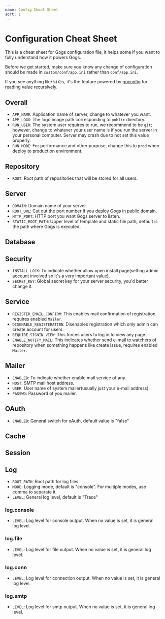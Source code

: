 ```yaml
---
name: Config Cheat Sheet
sort: 1
---
```


# Configuration Cheat Sheet

This is a cheat sheet for Gogs configuration file, it helps some if you want to fully understand how it powers Gogs.

Before we get started, make sure you know any change of configuration should be made in `custom/conf/app.ini` rather than `conf/app.ini`.

If you see anything like `%(X)s`, it's the feature powered by [goconfig](https://github.com/Unknwon/goconfig) for reading value recursively.

## Overall

- `APP_NAME`: Application name of server, change to whatever you want.
- `APP_LOGO`: The logo image path corresponding to `public` directory.
- `RUN_USER`: The system user requires to run, we recommend to be `git`; however, change to whatever your user name is if you run the server in your personal computer. Server may crash due to not set this value properly.
- `RUN_MODE`: For performance and other purpose, change this to `prod` when deploy to production environment.

## Repository

- `ROOT`: Root path of repositories that will be stored for all users.

## Server

- `DOMAIN`: Domain name of your server.
- `ROOT_URL`: Cut out the port number if you deploy Gogs in public domain.
- `HTTP_PORT`: HTTP port you want Gogs server to listen.
- `STATIC_ROOT_PATH`: Upper level of template and static file path, default is the path where Gogs is executed.

## Database

## Security

- `INSTALL_LOCK`: To indicate whether allow open install page(setting admin account involved so it's a very important value).
- `SECRET_KEY`: Global secret key for your server security, you'd better change it.

## Service

- `REGISTER_EMAIL_CONFIRM`: This enables mail confirmation of registration, requires enabled `Mailer`.
- `DISENABLE_REGISTERATION`: Disenables registration which only admin can create account for users.
- `REQUIRE_SIGNIN_VIEW`: This forces users to log in to view any page.
- `ENABLE_NOTIFY_MAIL`: This indicates whether send e-mail to watchers of repository when something happens like create issue, requires enabled `Mailer`.

## Mailer

- `ENABLED`: To indicate whether enable mail service of any.
- `HOST`: SMTP mail host address.
- `USER`: User name of system mailer(usually just your e-mail address).
- `PASSWD`: Password of you mailer.

## OAuth

- `ENABLED`: General switch for oAuth, default value is "false"

## Cache

## Session

## Log

- `ROOT_PATH`: Root path for log files
- `MODE`: Logging mode, default is "console". For multiple modes, use comma to separate it.
- `LEVEL`: General log level, default is "Trace"

### log.console

- `LEVEL`: Log level for console output. When no value is set, it is general log level.

### log.file

- `LEVEL`: Log level for file output. When no value is set, it is general log level.

### log.conn

- `LEVEL`: Log level for connection output. When no value is set, it is general log level.

### log.smtp

- `LEVEL`: Log level for smtp output. When no value is set, it is general log level.
